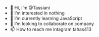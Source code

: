 - 👋 Hi, I’m @Tassiani
- 👀 I’m interested in nothing
- 🌱 I’m currently learning JavaScript
- 💞️ I’m looking to collaborate on company
- 📫 How to reach me intagram tahas413

<!---
tassianielevem123456/tassianielevem123456 is a ✨ special ✨ repository because its `README.md` (this file) appears on your GitHub profile.
You can click the Preview link to take a look at your changes.
---
